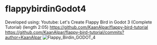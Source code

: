 # flappybirdinGodot4
Developed using:
Youtube: Let's Create Flappy Bird in Godot 3 (Complete Tutorial) (length 2:05) 
https://github.com/KaanAlpar/flappy-bird-tutorial 
https://github.com/KaanAlpar/flappy-bird-tutorial/commits?author=KaanAlpar
![Flappy_Birdin_GODOT_4](https://github.com/git4nader/fappybirdingodot4/assets/13668422/6d9a0482-f208-4c4b-955f-71cc1d93cd9c)
